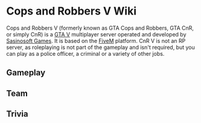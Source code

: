 # Cops and Robbers V Wiki

Cops and Robbers V (formerly known as GTA Cops and Robbers, GTA CnR, or simply CnR) is a [GTA V](https://www.rockstargames.com/gta-v) multiplayer server operated and developed by [Sasinosoft Games](https://sasinosoft.com/). It is based on the [FiveM](https://fivem.net/) platform. CnR V is not an RP server, as roleplaying is not part of the gameplay and isn't required, but you can play as a police officer, a criminal or a variety of other jobs.

## Gameplay

## Team

## Trivia
